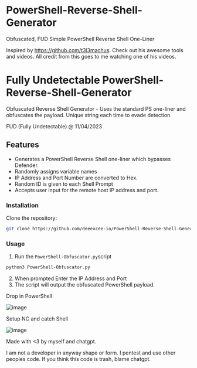 # PowerShell-Reverse-Shell-Generator
Obfuscated, FUD Simple PowerShell Reverse Shell One-Liner

Inspired by https://github.com/t3l3machus. Check out his awesome tools and videos. All credit from this goes to me watching one of his videos.

# Fully Undetectable PowerShell-Reverse-Shell-Generator
Obfuscated Reverse Shell Generator - Uses the standard PS one-liner and obfuscates the payload. Unique string each time to evade detection.

FUD (Fully Undetectable) @ 11/04/2023

## Features
* Generates a PowerShell Reverse Shell one-liner which bypasses Defender.
* Randomly assigns variable names
* IP Address and Port Number are converted to Hex.
* Random ID is given to each Shell Prompt
* Accepts user input for the remote host IP address and port.

### Installation

Clone the repository:
```bash
git clone https://github.com/deeexcee-io/PowerShell-Reverse-Shell-Generator.git
```

### Usage
1. Run the `PowerShell-Obfuscator.py`script
```bash
python3 PowerShell-Obfuscator.py
```
2. When prompted Enter the IP Address and Port
3. The script will output the obfuscated PowerShell payload.

Drop in PowerShell

![image](https://user-images.githubusercontent.com/130473605/231182450-104da572-f0d7-4d92-b882-e7a573593dc2.png)

Setup NC and catch Shell

![image](https://user-images.githubusercontent.com/130473605/231182534-31880e1c-a689-48f1-8b15-f75a9afaec76.png)


Made with <3 by myself and chatgpt.

I am not a developer in anyway shape or form. I pentest and use other peoples code. If you think this code is trash, blame chatgpt. 
